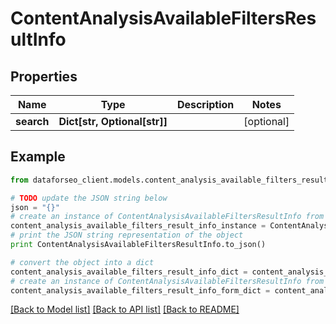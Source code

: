 # ContentAnalysisAvailableFiltersResultInfo


## Properties

Name | Type | Description | Notes
------------ | ------------- | ------------- | -------------
**search** | **Dict[str, Optional[str]]** |  | [optional] 

## Example

```python
from dataforseo_client.models.content_analysis_available_filters_result_info import ContentAnalysisAvailableFiltersResultInfo

# TODO update the JSON string below
json = "{}"
# create an instance of ContentAnalysisAvailableFiltersResultInfo from a JSON string
content_analysis_available_filters_result_info_instance = ContentAnalysisAvailableFiltersResultInfo.from_json(json)
# print the JSON string representation of the object
print ContentAnalysisAvailableFiltersResultInfo.to_json()

# convert the object into a dict
content_analysis_available_filters_result_info_dict = content_analysis_available_filters_result_info_instance.to_dict()
# create an instance of ContentAnalysisAvailableFiltersResultInfo from a dict
content_analysis_available_filters_result_info_form_dict = content_analysis_available_filters_result_info.from_dict(content_analysis_available_filters_result_info_dict)
```
[[Back to Model list]](../README.md#documentation-for-models) [[Back to API list]](../README.md#documentation-for-api-endpoints) [[Back to README]](../README.md)


